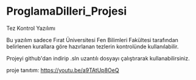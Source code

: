 # ProglamaDilleri_Projesi

Tez Kontrol Yazılımı

Bu yazılım sadece Fırat Üniversitesi Fen Bilimleri Fakültesi tarafından belirlenen kurallara göre hazırlanan tezlerin kontrolünde kullanılabilir.

Projeyi github'dan indirip .sln uzantılı dosyayı çalıştırarak kullanabilirsiniz.

proje tanıtım: https://youtu.be/a9TAtUp8OeQ
